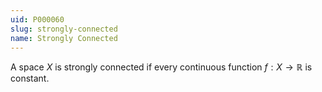 ```yaml
---
uid: P000060
slug: strongly-connected
name: Strongly Connected
---
```

A space $X$ is strongly connected if every continuous function $f:X \rightarrow \mathbb{R}$ is constant.

